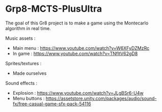# Grp8-MCTS-PlusUltra
The goal of this Gr8 project is to make a game using the Montecarlo algorithm in real time.

Music assets : 
- Main menu : https://www.youtube.com/watch?v=W6XFyDZMzRc
- In game : https://www.youtube.com/watch?v=TNfItV62gD8

Sprites/textures : 
- Made ourselves

Sound effects : 
- Explosion : https://www.youtube.com/watch?v=JLgBSr6-U4w
- Menu buttons : https://assetstore.unity.com/packages/audio/sound-fx/free-casual-game-sfx-pack-54116
